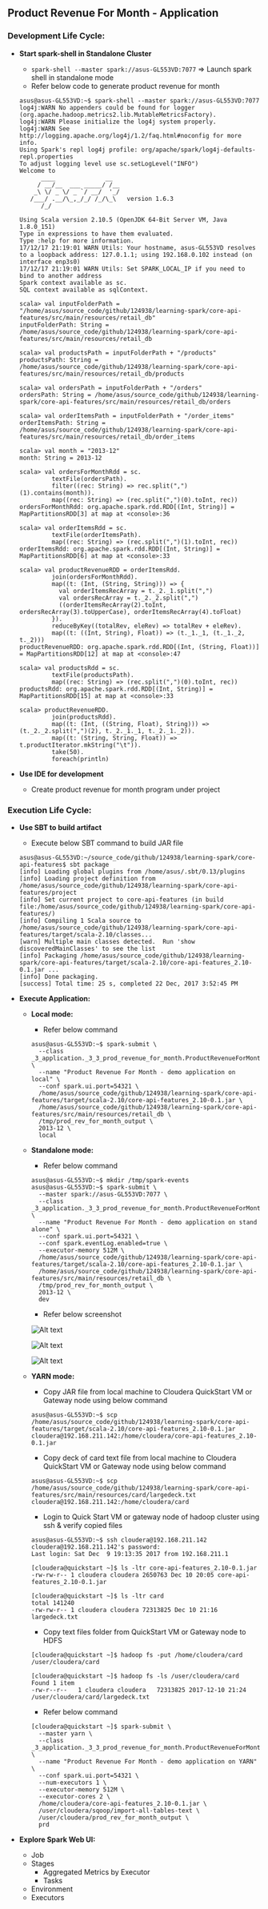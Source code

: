 ## Product Revenue For Month - Application

### Development Life Cycle:

* **Start spark-shell in Standalone Cluster**
  * `spark-shell --master spark://asus-GL553VD:7077` => Launch spark shell in standalone mode
  * Refer below code to generate product revenue for month

  ~~~
  asus@asus-GL553VD:~$ spark-shell --master spark://asus-GL553VD:7077
  log4j:WARN No appenders could be found for logger (org.apache.hadoop.metrics2.lib.MutableMetricsFactory).
  log4j:WARN Please initialize the log4j system properly.
  log4j:WARN See http://logging.apache.org/log4j/1.2/faq.html#noconfig for more info.
  Using Spark's repl log4j profile: org/apache/spark/log4j-defaults-repl.properties
  To adjust logging level use sc.setLogLevel("INFO")
  Welcome to
        ____              __
       / __/__  ___ _____/ /__
      _\ \/ _ \/ _ `/ __/  '_/
     /___/ .__/\_,_/_/ /_/\_\   version 1.6.3
        /_/
  
  Using Scala version 2.10.5 (OpenJDK 64-Bit Server VM, Java 1.8.0_151)
  Type in expressions to have them evaluated.
  Type :help for more information.
  17/12/17 21:19:01 WARN Utils: Your hostname, asus-GL553VD resolves to a loopback address: 127.0.1.1; using 192.168.0.102 instead (on interface enp3s0)
  17/12/17 21:19:01 WARN Utils: Set SPARK_LOCAL_IP if you need to bind to another address
  Spark context available as sc.
  SQL context available as sqlContext.
  
  scala> val inputFolderPath = "/home/asus/source_code/github/124938/learning-spark/core-api-features/src/main/resources/retail_db"
  inputFolderPath: String = /home/asus/source_code/github/124938/learning-spark/core-api-features/src/main/resources/retail_db

  scala> val productsPath = inputFolderPath + "/products"
  productsPath: String = /home/asus/source_code/github/124938/learning-spark/core-api-features/src/main/resources/retail_db/products
  
  scala> val ordersPath = inputFolderPath + "/orders"
  ordersPath: String = /home/asus/source_code/github/124938/learning-spark/core-api-features/src/main/resources/retail_db/orders
  
  scala> val orderItemsPath = inputFolderPath + "/order_items"
  orderItemsPath: String = /home/asus/source_code/github/124938/learning-spark/core-api-features/src/main/resources/retail_db/order_items
  
  scala> val month = "2013-12"
  month: String = 2013-12
  
  scala> val ordersForMonthRdd = sc.
           textFile(ordersPath).
           filter((rec: String) => rec.split(",")(1).contains(month)).
           map((rec: String) => (rec.split(",")(0).toInt, rec))
  ordersForMonthRdd: org.apache.spark.rdd.RDD[(Int, String)] = MapPartitionsRDD[3] at map at <console>:36
  
  scala> val orderItemsRdd = sc.
           textFile(orderItemsPath).
           map((rec: String) => (rec.split(",")(1).toInt, rec))
  orderItemsRdd: org.apache.spark.rdd.RDD[(Int, String)] = MapPartitionsRDD[6] at map at <console>:33
  
  scala> val productRevenueRDD = orderItemsRdd.
           join(ordersForMonthRdd).
           map((t: (Int, (String, String))) => {
             val orderItemsRecArray = t._2._1.split(",")
             val ordersRecArray = t._2._2.split(",")
             ((orderItemsRecArray(2).toInt, ordersRecArray(3).toUpperCase), orderItemsRecArray(4).toFloat)
           }).
           reduceByKey((totalRev, eleRev) => totalRev + eleRev).
           map((t: ((Int, String), Float)) => (t._1._1, (t._1._2, t._2)))
  productRevenueRDD: org.apache.spark.rdd.RDD[(Int, (String, Float))] = MapPartitionsRDD[12] at map at <console>:47
  
  scala> val productsRdd = sc.
           textFile(productsPath).
           map((rec: String) => (rec.split(",")(0).toInt, rec))
  productsRdd: org.apache.spark.rdd.RDD[(Int, String)] = MapPartitionsRDD[15] at map at <console>:33
  
  scala> productRevenueRDD.
           join(productsRdd).
           map((t: (Int, ((String, Float), String))) => (t._2._2.split(",")(2), t._2._1._1, t._2._1._2)).
           map((t: (String, String, Float)) => t.productIterator.mkString("\t")).
           take(50).
           foreach(println)
  ~~~
  
* **Use IDE for development**
  * Create product revenue for month program under project

### Execution Life Cycle:

* **Use SBT to build artifact**
  * Execute below SBT command to build JAR file
  
  ~~~
  asus@asus-GL553VD:~/source_code/github/124938/learning-spark/core-api-features$ sbt package
  [info] Loading global plugins from /home/asus/.sbt/0.13/plugins
  [info] Loading project definition from /home/asus/source_code/github/124938/learning-spark/core-api-features/project
  [info] Set current project to core-api-features (in build file:/home/asus/source_code/github/124938/learning-spark/core-api-features/)
  [info] Compiling 1 Scala source to /home/asus/source_code/github/124938/learning-spark/core-api-features/target/scala-2.10/classes...
  [warn] Multiple main classes detected.  Run 'show discoveredMainClasses' to see the list
  [info] Packaging /home/asus/source_code/github/124938/learning-spark/core-api-features/target/scala-2.10/core-api-features_2.10-0.1.jar ...
  [info] Done packaging.
  [success] Total time: 25 s, completed 22 Dec, 2017 3:52:45 PM
  ~~~

* **Execute Application:**
  * **Local mode:** 
    * Refer below command
    ~~~
    asus@asus-GL553VD:~$ spark-submit \
      --class _3_application._3_3_prod_revenue_for_month.ProductRevenueForMonth \
      --name "Product Revenue For Month - demo application on local" \
      --conf spark.ui.port=54321 \
      /home/asus/source_code/github/124938/learning-spark/core-api-features/target/scala-2.10/core-api-features_2.10-0.1.jar \
      /home/asus/source_code/github/124938/learning-spark/core-api-features/src/main/resources/retail_db \
      /tmp/prod_rev_for_month_output \
      2013-12 \
      local
    ~~~
  
  * **Standalone mode:** 
    * Refer below command
    ~~~
    asus@asus-GL553VD:~$ mkdir /tmp/spark-events
    asus@asus-GL553VD:~$ spark-submit \
      --master spark://asus-GL553VD:7077 \
      --class _3_application._3_3_prod_revenue_for_month.ProductRevenueForMonth \
      --name "Product Revenue For Month - demo application on stand alone" \
      --conf spark.ui.port=54321 \
      --conf spark.eventLog.enabled=true \
      --executor-memory 512M \
      /home/asus/source_code/github/124938/learning-spark/core-api-features/target/scala-2.10/core-api-features_2.10-0.1.jar \
      /home/asus/source_code/github/124938/learning-spark/core-api-features/src/main/resources/retail_db \
      /tmp/prod_rev_for_month_output \
      2013-12 \
      dev
    ~~~
    
    * Refer below screenshot
    
    ![Alt text](_images/standalone/1.png?raw=true "Standalone Cluster - Home Page")
    
    ![Alt text](_images/standalone/2.png?raw=true "Standalone Cluster - Product Revenue for month - Job Summary")
    
    ![Alt text](_images/standalone/3.png?raw=true "Standalone Cluster - Product Revenue for month - Job Details")
    
  * **YARN mode:**
    * Copy JAR file from local machine to Cloudera QuickStart VM or Gateway node using below command
    ~~~
    asus@asus-GL553VD:~$ scp /home/asus/source_code/github/124938/learning-spark/core-api-features/target/scala-2.10/core-api-features_2.10-0.1.jar cloudera@192.168.211.142:/home/cloudera/core-api-features_2.10-0.1.jar
    ~~~

    * Copy deck of card text file from local machine to Cloudera QuickStart VM or Gateway node using below command
    ~~~
    asus@asus-GL553VD:~$ scp /home/asus/source_code/github/124938/learning-spark/core-api-features/src/main/resources/card/largedeck.txt cloudera@192.168.211.142:/home/cloudera/card
    ~~~
    
    * Login to Quick Start VM or gateway node of hadoop cluster using ssh & verify copied files
    ~~~
    asus@asus-GL553VD:~$ ssh cloudera@192.168.211.142
    cloudera@192.168.211.142's password: 
    Last login: Sat Dec  9 19:13:35 2017 from 192.168.211.1

    [cloudera@quickstart ~]$ ls -ltr core-api-features_2.10-0.1.jar 
    -rw-rw-r-- 1 cloudera cloudera 2650763 Dec 10 20:05 core-api-features_2.10-0.1.jar

    [cloudera@quickstart ~]$ ls -ltr card
    total 141240
    -rw-rw-r-- 1 cloudera cloudera 72313825 Dec 10 21:16 largedeck.txt
    ~~~
    
    * Copy text files folder from QuickStart VM or Gateway node to HDFS
    ~~~
    [cloudera@quickstart ~]$ hadoop fs -put /home/cloudera/card /user/cloudera/card
    
    [cloudera@quickstart ~]$ hadoop fs -ls /user/cloudera/card
    Found 1 item
    -rw-r--r--   1 cloudera cloudera   72313825 2017-12-10 21:24 /user/cloudera/card/largedeck.txt
    ~~~

    * Refer below command
    ~~~
    [cloudera@quickstart ~]$ spark-submit \
      --master yarn \
      --class _3_application._3_3_prod_revenue_for_month.ProductRevenueForMonth \
      --name "Product Revenue For Month - demo application on YARN" \
      --conf spark.ui.port=54321 \
      --num-executors 1 \
      --executor-memory 512M \
      --executor-cores 2 \
      /home/cloudera/core-api-features_2.10-0.1.jar \
      /user/cloudera/sqoop/import-all-tables-text \
      /user/cloudera/prod_rev_for_month_output \
      prd
    ~~~
  
* **Explore Spark Web UI:**
  * Job
  * Stages
    * Aggregated Metrics by Executor
    * Tasks
  * Environment
  * Executors
